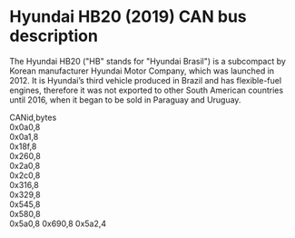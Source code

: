# Hyundai HB20 (2019) CAN bus description
The Hyundai HB20 ("HB" stands for "Hyundai Brasil") is a subcompact by Korean manufacturer Hyundai Motor Company, which was launched in 2012. It is Hyundai’s third vehicle produced in Brazil and has flexible-fuel engines, therefore it was not exported to other South American countries until 2016, when it began to be sold in Paraguay and Uruguay.

CANid,bytes  
0x0a0,8  
0x0a1,8  
0x18f,8  
0x260,8  
0x2a0,8  
0x2c0,8  
0x316,8  
0x329,8  
0x545,8  
0x580,8  
0x5a0,8
0x690,8
0x5a2,4  
  
